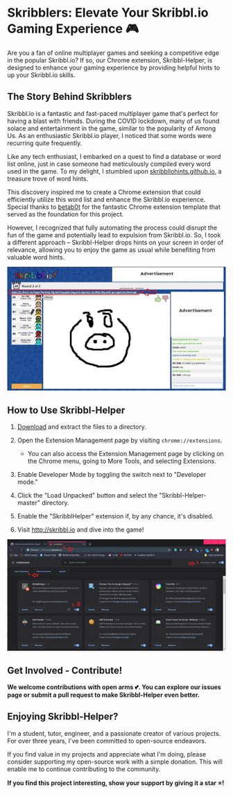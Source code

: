 # Skribblers: Elevate Your Skribbl.io Gaming Experience 🎮

Are you a fan of online multiplayer games and seeking a competitive edge in the popular Skribbl.io? If so, our Chrome extension, Skribbl-Helper, is designed to enhance your gaming experience by providing helpful hints to up your Skribbl.io skills.

## The Story Behind Skribblers
Skribbl.io is a fantastic and fast-paced multiplayer game that's perfect for having a blast with friends. During the COVID lockdown, many of us found solace and entertainment in the game, similar to the popularity of Among Us. As an enthusiastic Skribbl.io player, I noticed that some words were recurring quite frequently.

Like any tech enthusiast, I embarked on a quest to find a database or word list online, just in case someone had meticulously compiled every word used in the game. To my delight, I stumbled upon [skribbliohints.github.io](http://skribbliohints.github.io), a treasure trove of word hints.

This discovery inspired me to create a Chrome extension that could efficiently utilize this word list and enhance the Skribbl.io experience. Special thanks to [betab0t](https://github.com/betab0t/SkribblHints) for the fantastic Chrome extension template that served as the foundation for this project.

However, I recognized that fully automating the process could disrupt the fun of the game and potentially lead to expulsion from Skribbl.io. So, I took a different approach – Skribbl-Helper drops hints on your screen in order of relevance, allowing you to enjoy the game as usual while benefiting from valuable word hints.

![Screenshot](/images/screenshot.jpg)

## How to Use Skribbl-Helper

1. [Download](https://github.com/MayankBharati/Scribblers) and extract the files to a directory.
2. Open the Extension Management page by visiting `chrome://extensions`.
   - You can also access the Extension Management page by clicking on the Chrome menu, going to More Tools, and selecting Extensions.

3. Enable Developer Mode by toggling the switch next to "Developer mode."
4. Click the "Load Unpacked" button and select the "Skribbl-Helper-master" directory.
5. Enable the "SkribblHelper" extension if, by any chance, it's disabled.
6. Visit http://skribbl.io and dive into the game!

![Instructions](/images/instructions.jpg)

## Get Involved - Contribute!

**We welcome contributions with open arms 💕. You can explore our issues page or submit a pull request to make Skribbl-Helper even better.**

## Enjoying Skribbl-Helper?

I'm a student, tutor, engineer, and a passionate creator of various projects. For over three years, I've been committed to open-source endeavors.

If you find value in my projects and appreciate what I'm doing, please consider supporting my open-source work with a simple donation. This will enable me to continue contributing to the community.

**If you find this project interesting, show your support by giving it a star ⭐!**
